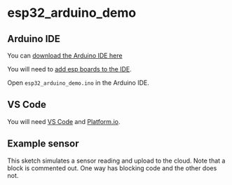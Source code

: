 # esp32_arduino_demo

## Arduino IDE

You can [download the Arduino IDE here](https://www.arduino.cc/en/software)

You will need to [add esp boards to the IDE](https://docs.espressif.com/projects/arduino-esp32/en/latest/installing.html).

Open ``esp32_arduino_demo.ino`` in the Arduino IDE.


## VS Code

You will need [VS Code](https://code.visualstudio.com/) and [Platform.io](https://platformio.org/install/ide?install=vscode).

## Example sensor

This sketch simulates a sensor reading and upload to the cloud. Note that a block is commented out. One way has blocking code and the other does not.